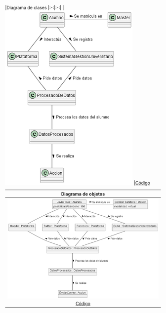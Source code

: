 |Diagrama de clases
|:-:|:-:|
|![Imagen](images/Clases.PNG)
|[Código](clases.puml)

|Diagrama de objetos
|:-:
|![Imagen](images/Objetos.PNG)
|[Código](objetos.puml)
